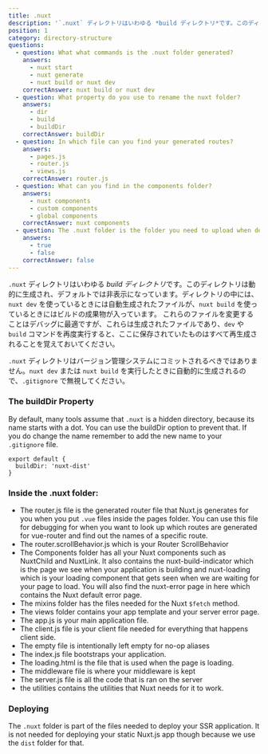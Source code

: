 ```yaml
---
title: .nuxt
description: '`.nuxt` ディレクトリはいわゆる *build ディレクトリ*です。このディレクトリは動的に生成され、デフォルトでは非表示になっています。ディレクトリの中には、`nuxt dev` を使っているときには自動生成されたファイルが、`nuxt build` を使っているときにはビルドの成果物が入っています。'
position: 1
category: directory-structure
questions:
  - question: What what commands is the .nuxt folder generated?
    answers:
      - nuxt start
      - nuxt generate
      - nuxt build or nuxt dev
    correctAnswer: nuxt build or nuxt dev
  - question: What property do you use to rename the nuxt folder?
    answers:
      - dir
      - build
      - buildDir
    correctAnswer: buildDir
  - question: In which file can you find your generated routes?
    answers:
      - pages.js
      - router.js
      - views.js
    correctAnswer: router.js
  - question: What can you find in the components folder?
    answers:
      - nuxt components
      - custom components
      - global components
    correctAnswer: nuxt components
  - question: The .nuxt folder is the folder you need to upload when deploying static sites.
    answers:
      - true
      - false
    correctAnswer: false
---
```


`.nuxt` ディレクトリはいわゆる *build ディレクトリ*です。このディレクトリは動的に生成され、デフォルトでは非表示になっています。ディレクトリの中には、`nuxt dev` を使っているときには自動生成されたファイルが、`nuxt build` を使っているときにはビルドの成果物が入っています。 これらのファイルを変更することはデバッグに最適ですが、これらは生成されたファイルであり、`dev` や `build` コマンドを再度実行すると、ここに保存されていたものはすべて再生成されることを覚えておいてください。

<base-alert>

`.nuxt` ディレクトリはバージョン管理システムにコミットされるべきではありません。`nuxt dev` または `nuxt build` を実行したときに自動的に生成されるので、`.gitignore` で無視してください。

</base-alert>

### The buildDir Property

By default, many tools assume that `.nuxt` is a hidden directory, because its name starts with a dot. You can use the buildDir option to prevent that. If you do change the name remember to add the new name to your `.gitignore` file.

```js{}[nuxt.config.js]
export default {
  buildDir: 'nuxt-dist'
}
```

### Inside the .nuxt folder:

- The router.js file is the generated router file that Nuxt.js generates for you when you put `.vue` files inside the pages folder. You can use this file for debugging for when you want to look up which routes are generated for vue-router and find out the names of a specific route.
- The router.scrollBehavior.js which is your Router ScrollBehavior
- The Components folder has all your Nuxt components such as NuxtChild and NuxtLink. It also contains the nuxt-build-indicator which is the page we see when your application is building and nuxt-loading which is your loading component that gets seen when we are waiting for your page to load. You will also find the nuxt-error page in here which contains the Nuxt default error page.
- The mixins folder has the files needed for the Nuxt `$fetch` method.
- The views folder contains your app template and your server error page.
- The app.js is your main application file.
- The client.js file is your client file needed for everything that happens client side.
- The empty file is intentionally left empty for no-op aliases
- The index.js file bootstraps your application.
- The loading.html is the file that is used when the page is loading.
- The middleware file is where your middleware is kept
- The server.js file is all the code that is ran on the server
- the utilities contains the utilities that Nuxt needs for it to work.

### Deploying

The `.nuxt` folder is part of the files needed to deploy your SSR application. It is not needed for deploying your static Nuxt.js app though because we use the `dist` folder for that.

<quiz :questions="questions"></quiz>
